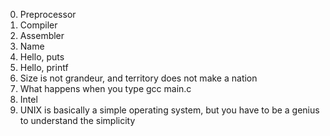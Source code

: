 0. Preprocessor
1. Compiler
2. Assembler
3. Name
4. Hello, puts
5. Hello, printf
6. Size is not grandeur, and territory does not make a nation
7. What happens when you type gcc main.c
8. Intel
9. UNIX is basically a simple operating system, but you have to be a genius to understand the simplicity
